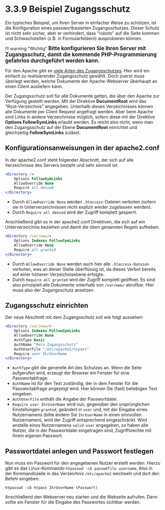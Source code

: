 # 3.3.9 Beispiel Zugangsschutz

Ein typisches Beispiel, um Ihren Server in einfacher Weise zu schützen, ist die Konfiguration eines passwortbasierten Zugangsschutzes. Dieser Schutz ist nicht sehr sicher, aber er verhindert, dass "robots" auf die Seite kommen und Schwachstellen (z.B. in Formularfeldern) ausprobieren können.

!!! warning "Wichtig"
    <big>**Bitte konfigurieren Sie Ihren Server mit Zugangsschutz, damit die kommende PHP-Programmierung gefahrlos durchgeführt werden kann.**</big>

Für den Apache gibt es [viele Arten des Zugangsschutzes](http://httpd.apache.org/docs/2.4/en/howto/auth.html). Hier wird ein einfach zu realisierender Zugangsschutz gewählt. Doch zuerst muss überlegt werden, welche Dokumente der Apache-Webserver überhaupt an einen Client ausliefern kann.

Der Zugangsschutz soll für alle Dokumente gelten, die über den Apache zur Verfügung gestellt werden. Mit der Direktive **DocumentRoot** wird das "Root-Verzeichnis" angegeben. Unterhalb dieses Verzeichnisses können alle Dokumente per Client Request angefragt werden. Aber beim Apache sind Links in andere Verzeichnisse möglich, sofern diese mit der Direktive **Options FollowSymLinks** erlaubt werden. Es reicht also nicht, wenn man den Zugangsschutz auf der Ebene **DocumentRoot** einrichtet und gleichzeitig **FollowSymLinks** zulässt.

## Konfigurationsanweisungen in der apache2.conf

In der apache2.conf steht folgender Abschnitt, der sich auf alle Verzeichnisse des Servers bezieht und sehr sinnvoll ist:

```apache
<Directory />
    Options FollowSymLinks
    AllowOverride None
    Require all denied
</Directory>
```

- Durch `AllowOverride None` werden `.htaccess`-Dateien verboten (sofern sie in Unterverzeichnissen nicht explizit wieder zugelassen werden).
- Durch `Require all denied` wird der Zugriff komplett gesperrt.

Anschließend gibt es in der apache2.conf Direktiven, die sich auf ein Unterverzeichnis beziehen und damit die oben genannten Regeln aufheben.

```apache
<Directory /var/www/>
    Options Indexes FollowSymLinks
    AllowOverride None
    Require all granted
</Directory>
```

- Durch `AllowOverride None` werden auch hier alle `.htaccess-Dateien` verboten, was an dieser Stelle überflüssig ist, da dieses Verbot bereits auf einer höheren Verzeichnisebene erfolgte.
- Durch `Require all granted` wird der Zugriff komplett geöffnet. Es sind also prinzipiell alle Dokumente unterhalb von `/var/www/` abrufbar. Hier muss also der Zugangsschutz ansetzen.

## Zugangsschutz einrichten

Der neue Abschnitt mit dem Zugangsschutz soll wie folgt aussehen:

```apache
<Directory /var/www/>
    Options Indexes FollowSymLinks
    AllowOverride None
    AuthType Basic
    AuthName "Mein Zugangsschutz"
    AuthUserFile "/etc/apache2/htpass"
    Require user IhrUserName
</Directory>
```

- `AuthType` gibt die generelle Art des Schutzes an. Wenn die Seite aufgerufen wird, erzeugt der Browser ein Fenster für eine Passwortabfrage.
- `AuthName` ist für den Text zuständig, der in dem Fenster für die Passwortabfrage angezeigt wird. Hier können Sie (fast) beliebigen Text eingeben.
- `AuthUserFile` enthält die Angabe der Passwortdatei.
- `Require user IhrUserName` wird nun, gegenüber den ursprünglichen Einstellungen `granted`, geändert in `user` und, mit der Eingabe eines Nutzernamens (bitte ändern Sie `IhrUserName` in einen sinnvollen Nutzernamen), wird der Zugriff entsprechend eingeschränkt. Wird anstelle eines Nutzernamens `valid-user` angegeben, so haben alle Nutzer, die in der Passwortdatei eingetragen sind, Zugriffsrechte mit ihrem eigenen Passwort.

## Passwortdatei anlegen und Passwort festlegen

Nun muss ein Passwort für den angegebenen Nutzer erstellt werden. Hierzu gibt es das Linux-Kommando `htpasswd -cb passwdfile username`. Also in der Kommandozeile in das Verzeichnis `/etc/apache2` wechseln und dort den Befehl eingeben:

```linux
htpasswd -cb htpass IhrUserName (Passwort)
```

Anschließend den Webserver neu starten und die Webseite aufrufen. Dann sollte ein Fenster für die Eingabe des Passwortes sichtbar werden. 